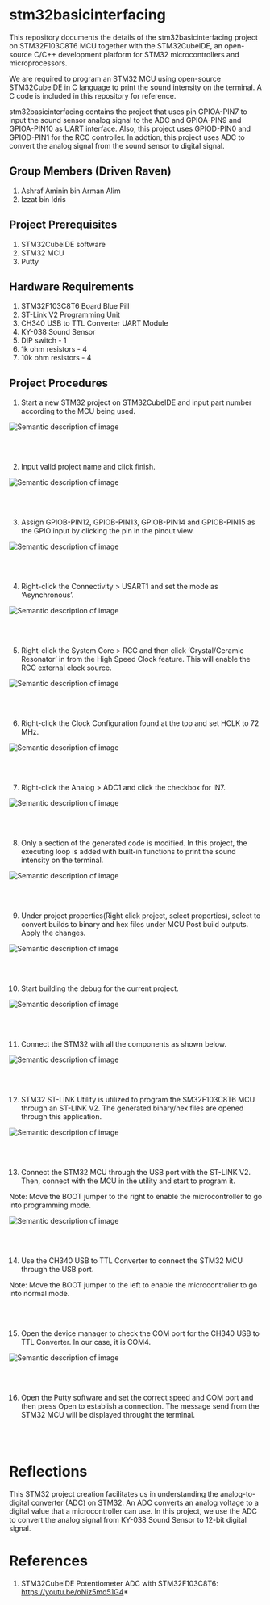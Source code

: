 # stm32basicinterfacing
This repository documents the details of the stm32basicinterfacing project on STM32F103C8T6 MCU together with the STM32CubeIDE, an open-source C/C++ development platform for STM32 microcontrollers and microprocessors.

We are required to program an STM32 MCU using open-source STM32CubeIDE in C language to print the sound intensity on the terminal. A C code is included in this repository for reference.

stm32basicinterfacing contains the project that uses pin GPIOA-PIN7 to input the sound sensor analog signal to the ADC and GPIOA-PIN9 and GPIOA-PIN10 as UART interface. Also, this project uses GPIOD-PIN0 and GPIOD-PIN1 for the RCC controller. In addtion, this project uses ADC to convert the analog signal from the sound sensor to digital signal.



## Group Members (Driven Raven)
1. Ashraf Aminin bin Arman Alim
2. Izzat bin Idris



## Project Prerequisites
1. STM32CubeIDE software
2. STM32 MCU
3. Putty



## Hardware Requirements
1. STM32F103C8T6 Board Blue Pill
2. ST-Link V2 Programming Unit
3. CH340 USB to TTL Converter UART Module 
5. KY-038 Sound Sensor
6. DIP switch - 1 
7. 1k ohm resistors - 4
8. 10k ohm resistors - 4



## Project Procedures
1. Start a new STM32 project on STM32CubeIDE and input part number according to the MCU being used.

![Semantic description of image](/image/pic1.jpg)


<br/>
<br/>


2. Input valid project name and click finish.

![Semantic description of image](/image/pic2.png)


<br/>
<br/>


3. Assign GPIOB-PIN12, GPIOB-PIN13, GPIOB-PIN14 and GPIOB-PIN15 as the GPIO input by clicking the pin in the pinout view. 

![Semantic description of image](/image/pic3.png)


<br/>
<br/>


4. Right-click the Connectivity > USART1 and set the mode as ‘Asynchronous’.

![Semantic description of image](/image/pic9.png)


<br/>
<br/>


5. Right-click the System Core > RCC and then click ‘Crystal/Ceramic Resonator’ in from the High Speed Clock feature. This will enable the RCC external clock source.

![Semantic description of image](/image/pic10.png)


<br/>
<br/>


6. Right-click the Clock Configuration found at the top and set HCLK to 72 MHz.

![Semantic description of image](/image/pic11.png)


<br/>
<br/>


7. Right-click the Analog > ADC1 and click the checkbox for IN7.

![Semantic description of image](/image/pic13.png)


<br/>
<br/>


8. Only a section of the generated code is modified. In this project, the executing loop is added with built-in functions to print the sound intensity on the terminal.

![Semantic description of image](/image/pic14.png)

<br/>
<br/>


9. Under project properties(Right click project, select properties), select to convert builds to binary and hex files under MCU Post build outputs. Apply the changes.

![Semantic description of image](/image/pic6.png)


<br/>
<br/>


10. Start building the debug for the current project.

![Semantic description of image](/image/pic5.png)


<br/>
<br/>


11. Connect the STM32 with all the components as shown below.

![Semantic description of image](/image/pic15.png)


<br/>
<br/>


12. STM32 ST-LINK Utility is utilized to program the SM32F103C8T6 MCU through an ST-LINK V2. The generated binary/hex files are opened through this application.

![Semantic description of image](/image/pic7.png)


<br/>
<br/>


13. Connect the STM32 MCU through the USB port with the ST-LINK V2. Then, connect with the MCU in the utility and start to program it.

Note: Move the BOOT jumper to the right to enable the microcontroller to go into programming mode.

![Semantic description of image](/image/pic8.png)


<br/>
<br/>


14. Use the CH340 USB to TTL Converter to connect the STM32 MCU through the USB port.

Note: Move the BOOT jumper to the left to enable the microcontroller to go into normal mode.


<br/>
<br/>


15. Open the device manager to check the COM port for the CH340 USB to TTL Converter. In our case, it is COM4.

![Semantic description of image](/image/pic12.png)

<br/>
<br/>


16. Open the Putty software and set the correct speed and COM port and then press Open to establish a connection. The message send from the STM32 MCU will be displayed throught the terminal.


<br/>
<br/>


# Reflections

This STM32 project creation facilitates us in understanding the analog-to-digital converter (ADC) on STM32. An ADC converts an analog voltage to a digital value that a
microcontroller can use. In this project, we use the ADC to convert the analog signal from KY-038 Sound Sensor to 12-bit digital signal. 




# References
1. STM32CubeIDE Potentiometer ADC with STM32F103C8T6: https://youtu.be/oNiz5md51G4*

